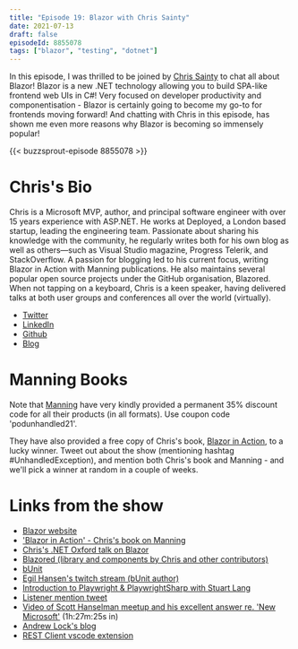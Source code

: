 ```yaml
---
title: "Episode 19: Blazor with Chris Sainty"
date: 2021-07-13
draft: false
episodeId: 8855078
tags: ["blazor", "testing", "dotnet"]
---
```


In this episode, I was thrilled to be joined by [Chris Sainty](https://twitter.com/chris_sainty) to chat all about Blazor! Blazor is a new .NET technology allowing you to build SPA-like frontend web UIs in C#! Very focused on developer productivity and componentisation - Blazor is certainly going to become my go-to for frontends moving forward! And chatting with Chris in this episode, has shown me even more reasons why Blazor is becoming so immensely popular!

{{< buzzsprout-episode 8855078 >}}

# Chris's Bio

Chris is a Microsoft MVP, author, and principal software engineer with over 15 years experience with ASP.NET. He works at Deployed, a London based startup, leading the engineering team. Passionate about sharing his knowledge with the community, he regularly writes both for his own blog as well as others—such as Visual Studio magazine, Progress Telerik, and StackOverflow. A passion for blogging led to his current focus, writing Blazor in Action with Manning publications. He also maintains several popular open source projects under the GitHub organisation, Blazored. When not tapping on a keyboard, Chris is a keen speaker, having delivered talks at both user groups and conferences all over the world (virtually).

* [Twitter](https://twitter.com/chris_sainty)
* [LinkedIn](https://www.linkedin.com/in/chris-sainty)
* [Github](https://github.com/chrissainty)
* [Blog](https://chrissainty.com/)

# Manning Books

Note that [Manning](https://www.manning.com/) have very kindly provided a permanent 35% discount code for all their products (in all formats). Use coupon code 'podunhandled21'.

They have also provided a free copy of Chris's book, [Blazor in Action](http://mng.bz/4MPv), to a lucky winner. Tweet out about the show (mentioning hashtag #UnhandledException), and mention both Chris's book and Manning - and we'll pick a winner at random in a couple of weeks.

# Links from the show

* [Blazor website](https://dotnet.microsoft.com/apps/aspnet/web-apps/blazor)
* ['Blazor in Action' - Chris's book on Manning](http://mng.bz/4MPv)
* [Chris's .NET Oxford talk on Blazor](https://www.dotnetoxford.com/posts/2021-05-blazor-with-chris-sainty)
* [Blazored (library and components by Chris and other contributors)](https://github.com/Blazored)
* [bUnit](https://bunit.dev/)
* [Egil Hansen's twitch stream (bUnit author)](https://www.twitch.tv/egilhansen)
* [Introduction to Playwright & PlaywrightSharp with Stuart Lang](https://www.youtube.com/watch?v=O2R0VUBlvZ8)
* [Listener mention tweet](https://twitter.com/davidwengier/status/1407599801714188294)
* [Video of Scott Hanselman meetup and his excellent answer re. 'New Microsoft'](https://skillsmatter.com/skillscasts/12999-microsoft-open-source-scott-hanselman) (1h:27m:25s in)
* [Andrew Lock's blog](https://andrewlock.net/)
* [REST Client vscode extension](https://marketplace.visualstudio.com/items?itemName=humao.rest-client)

